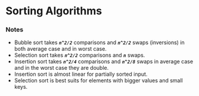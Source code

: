 # Sorting Algorithms

### Notes
* Bubble sort takes **_`n^2/2`_** comparisons and **_`n^2/2`_** swaps (inversions) in both average case and in worst case.
* Selection sort takes **_`n^2/2`_** comparisons and **_`n`_** swaps.
* Insertion sort takes **_`n^2/4`_** comparisons and **_`n^2/8`_** swaps in average case and in the worst case they are double.
* Insertion sort is almost linear for partially sorted input.
* Selection sort is best suits for elements with bigger values and small keys.
